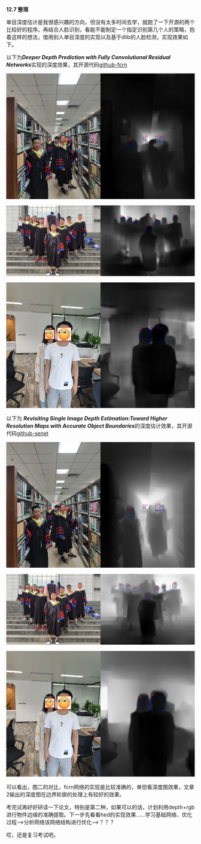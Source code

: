 **﻿12.7 整理**


单目深度估计是我很感兴趣的方向，但没有太多时间去学，就跑了一下开源的两个比较好的程序。再结合人脸识别，看能不能制定一个指定识别第几个人的策略，抱着这样的想法，借用别人单目深度的实现以及基于dlib的人脸检测，实现效果如下。


以下为***Deeper Depth Prediction with Fully Convolutional Residual Networks***实现的深度效果，其开源代码[github-fcrn](https://github.com/iro-cp/FCRN-DepthPrediction)


![image text](https://github.com/Youjiangbaba/PrectictingDepth-DeepLearn-pdf/blob/master/images/fcrn-faces1.jpg)

![image text](https://github.com/Youjiangbaba/PrectictingDepth-DeepLearn-pdf/blob/master/images/fcrn-faces2.jpg)

![image text](https://github.com/Youjiangbaba/PrectictingDepth-DeepLearn-pdf/blob/master/images/fcrn-faces3.jpg)

以下为
***Revisiting Single Image Depth Estimation:Toward Higher Resolution Maps with Accurate Object Boundaries***的深度估计效果，其开源代码[github-senet](https://github.com/junjH/Revisiting_Single_Depth_Estimation)

![image text](https://github.com/Youjiangbaba/PrectictingDepth-DeepLearn-pdf/blob/master/images/senet-faces1.jpg)

![image text](https://github.com/Youjiangbaba/PrectictingDepth-DeepLearn-pdf/blob/master/images/senet-faces2.jpg)

![image text](https://github.com/Youjiangbaba/PrectictingDepth-DeepLearn-pdf/blob/master/images/senet-faces3.jpg)

可以看出，图二的对比，fcrn网络的实现是比较准确的，单但看深度图效果，文章2输出的深度图在边界轮廓的处理上有较好的效果。


考完试再好好研读一下论文，特别是第二种，如果可以的话，计划利用depth+rgb进行物件边缘的准确提取。下一步先看看hed的实现效果......学习基础网络、优化过程——>分析网络该网络结构进行优化——>？？？

哎，还是复习考试吧。
